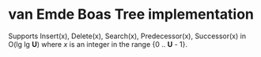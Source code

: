 # van Emde Boas Tree implementation

Supports Insert(x), Delete(x), Search(x), Predecessor(x), Successor(x) in O(lg lg **U**) where *x* is an integer in the range {0 .. **U** - 1}.

